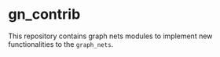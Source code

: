 # gn_contrib

This repository contains graph nets modules to implement new functionalities to the `graph_nets`.
